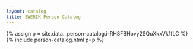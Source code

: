 ```yaml
---
layout: catalog
title: SWERIK Person Catalog
---
```

{% assign p = site.data._person-catalog.i-RH8FBHovy2SQuXkxVk1fLC %}
{% include person-catalog.html p=p %}

